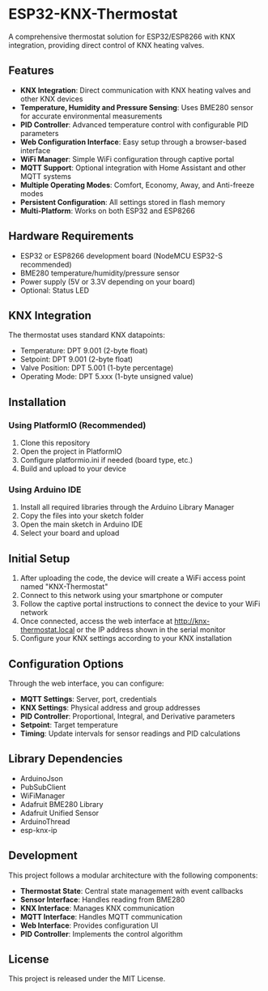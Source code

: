 # ESP32-KNX-Thermostat

A comprehensive thermostat solution for ESP32/ESP8266 with KNX integration, providing direct control of KNX heating valves.

## Features

- **KNX Integration**: Direct communication with KNX heating valves and other KNX devices
- **Temperature, Humidity and Pressure Sensing**: Uses BME280 sensor for accurate environmental measurements
- **PID Controller**: Advanced temperature control with configurable PID parameters
- **Web Configuration Interface**: Easy setup through a browser-based interface
- **WiFi Manager**: Simple WiFi configuration through captive portal
- **MQTT Support**: Optional integration with Home Assistant and other MQTT systems
- **Multiple Operating Modes**: Comfort, Economy, Away, and Anti-freeze modes
- **Persistent Configuration**: All settings stored in flash memory
- **Multi-Platform**: Works on both ESP32 and ESP8266

## Hardware Requirements

- ESP32 or ESP8266 development board (NodeMCU ESP32-S recommended)
- BME280 temperature/humidity/pressure sensor
- Power supply (5V or 3.3V depending on your board)
- Optional: Status LED

## KNX Integration

The thermostat uses standard KNX datapoints:
- Temperature: DPT 9.001 (2-byte float)
- Setpoint: DPT 9.001 (2-byte float)
- Valve Position: DPT 5.001 (1-byte percentage)
- Operating Mode: DPT 5.xxx (1-byte unsigned value)

## Installation

### Using PlatformIO (Recommended)

1. Clone this repository
2. Open the project in PlatformIO
3. Configure platformio.ini if needed (board type, etc.)
4. Build and upload to your device

### Using Arduino IDE

1. Install all required libraries through the Arduino Library Manager
2. Copy the files into your sketch folder
3. Open the main sketch in Arduino IDE
4. Select your board and upload

## Initial Setup

1. After uploading the code, the device will create a WiFi access point named "KNX-Thermostat"
2. Connect to this network using your smartphone or computer
3. Follow the captive portal instructions to connect the device to your WiFi network
4. Once connected, access the web interface at http://knx-thermostat.local or the IP address shown in the serial monitor
5. Configure your KNX settings according to your KNX installation

## Configuration Options

Through the web interface, you can configure:

- **MQTT Settings**: Server, port, credentials
- **KNX Settings**: Physical address and group addresses
- **PID Controller**: Proportional, Integral, and Derivative parameters
- **Setpoint**: Target temperature
- **Timing**: Update intervals for sensor readings and PID calculations

## Library Dependencies

- ArduinoJson
- PubSubClient
- WiFiManager
- Adafruit BME280 Library
- Adafruit Unified Sensor
- ArduinoThread
- esp-knx-ip

## Development

This project follows a modular architecture with the following components:

- **Thermostat State**: Central state management with event callbacks
- **Sensor Interface**: Handles reading from BME280
- **KNX Interface**: Manages KNX communication
- **MQTT Interface**: Handles MQTT communication
- **Web Interface**: Provides configuration UI
- **PID Controller**: Implements the control algorithm

## License

This project is released under the MIT License.